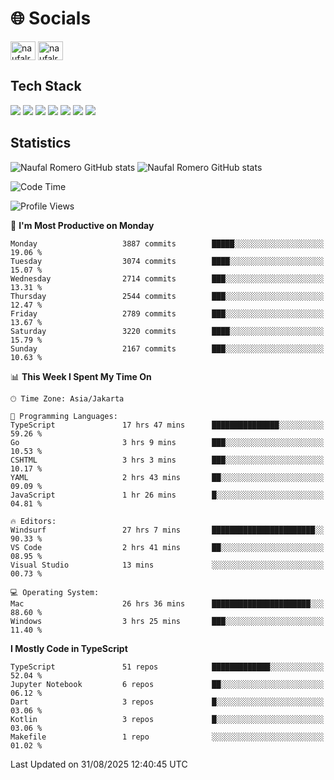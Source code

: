 <h1 align="">🌐 Socials</h1>
<p align="left">
<a href="https://linkedin.com/in/naufal-romero-putra-pratama-9ab816177/" target="blank"><img align="center" src="https://raw.githubusercontent.com/rahuldkjain/github-profile-readme-generator/master/src/images/icons/Social/linked-in-alt.svg" alt="naufalromero" height="30" width="40" /></a>
<a href="https://instagram.com/naufalromero" target="blank"><img align="center" src="https://raw.githubusercontent.com/rahuldkjain/github-profile-readme-generator/master/src/images/icons/Social/instagram.svg" alt="naufalromero" height="30" width="40" /></a>
</p>


<h2 align="">Tech Stack</h2>
<div align="">
  <img src="https://img.shields.io/badge/next.js-000000?style=for-the-badge&logo=nextdotjs&logoColor=white"/>
 <img src="https://img.shields.io/badge/typescript-%23007ACC.svg?style=for-the-badge&logo=typescript&logoColor=white"/>
 <img src="https://img.shields.io/badge/react-%2320232a.svg?style=for-the-badge&logo=react&logoColor=%2361DAFB"/>
 <img src="https://img.shields.io/badge/tailwindcss-%2338B2AC.svg?style=for-the-badge&logo=tailwind-css&logoColor=white"/>
 <img src="https://img.shields.io/badge/Prisma-3982CE?style=for-the-badge&logo=Prisma&logoColor=white"/>
 <img src="https://img.shields.io/badge/javascript-%23323330.svg?style=for-the-badge&logo=javascript&logoColor=%23F7DF1E"/>
 <img src="https://img.shields.io/badge/java-%23ED8B00.svg?style=for-the-badge&logo=openjdk&logoColor=white"/>
</div>


<h2 align="">Statistics</h2>
<div align="">
<img src="https://github-readme-stats-xi-nine-74.vercel.app/api?username=romves&show_icons=true&theme=tokyonight&include_all_commits=true&count_private=true" alt="Naufal Romero GitHub stats"/>
<img src="https://github-readme-stats-xi-nine-74.vercel.app/api/top-langs/?username=romves&theme=tokyonight&hide_border=false&include_all_commits=true&count_private=true&layout=compact" alt="Naufal Romero GitHub stats"/>
</div>

<!--START_SECTION:waka-->
![Code Time](http://img.shields.io/badge/Code%20Time-2%2C854%20hrs%2013%20mins-blue)

![Profile Views](http://img.shields.io/badge/Profile%20Views-0-blue)

📅 **I'm Most Productive on Monday** 

```text
Monday                   3887 commits        █████░░░░░░░░░░░░░░░░░░░░   19.06 % 
Tuesday                  3074 commits        ████░░░░░░░░░░░░░░░░░░░░░   15.07 % 
Wednesday                2714 commits        ███░░░░░░░░░░░░░░░░░░░░░░   13.31 % 
Thursday                 2544 commits        ███░░░░░░░░░░░░░░░░░░░░░░   12.47 % 
Friday                   2789 commits        ███░░░░░░░░░░░░░░░░░░░░░░   13.67 % 
Saturday                 3220 commits        ████░░░░░░░░░░░░░░░░░░░░░   15.79 % 
Sunday                   2167 commits        ███░░░░░░░░░░░░░░░░░░░░░░   10.63 % 
```


📊 **This Week I Spent My Time On** 

```text
🕑︎ Time Zone: Asia/Jakarta

💬 Programming Languages: 
TypeScript               17 hrs 47 mins      ███████████████░░░░░░░░░░   59.26 % 
Go                       3 hrs 9 mins        ███░░░░░░░░░░░░░░░░░░░░░░   10.53 % 
CSHTML                   3 hrs 3 mins        ███░░░░░░░░░░░░░░░░░░░░░░   10.17 % 
YAML                     2 hrs 43 mins       ██░░░░░░░░░░░░░░░░░░░░░░░   09.09 % 
JavaScript               1 hr 26 mins        █░░░░░░░░░░░░░░░░░░░░░░░░   04.81 % 

🔥 Editors: 
Windsurf                 27 hrs 7 mins       ███████████████████████░░   90.33 % 
VS Code                  2 hrs 41 mins       ██░░░░░░░░░░░░░░░░░░░░░░░   08.95 % 
Visual Studio            13 mins             ░░░░░░░░░░░░░░░░░░░░░░░░░   00.73 % 

💻 Operating System: 
Mac                      26 hrs 36 mins      ██████████████████████░░░   88.60 % 
Windows                  3 hrs 25 mins       ███░░░░░░░░░░░░░░░░░░░░░░   11.40 % 
```

**I Mostly Code in TypeScript** 

```text
TypeScript               51 repos            █████████████░░░░░░░░░░░░   52.04 % 
Jupyter Notebook         6 repos             ██░░░░░░░░░░░░░░░░░░░░░░░   06.12 % 
Dart                     3 repos             █░░░░░░░░░░░░░░░░░░░░░░░░   03.06 % 
Kotlin                   3 repos             █░░░░░░░░░░░░░░░░░░░░░░░░   03.06 % 
Makefile                 1 repo              ░░░░░░░░░░░░░░░░░░░░░░░░░   01.02 % 
```




 Last Updated on 31/08/2025 12:40:45 UTC
<!--END_SECTION:waka-->
